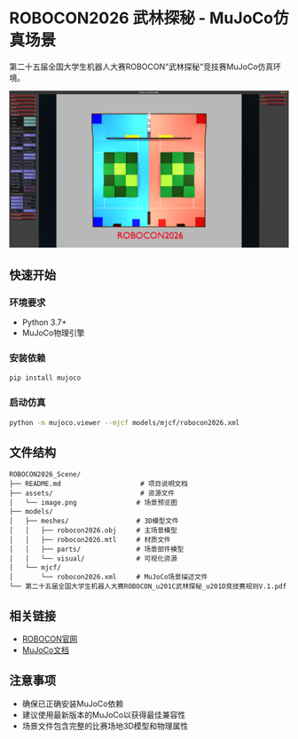 # ROBOCON2026 武林探秘 - MuJoCo仿真场景

第二十五届全国大学生机器人大赛ROBOCON"武林探秘"竞技赛MuJoCo仿真环境。

![场景预览](assets/image.png)

## 快速开始

### 环境要求
- Python 3.7+
- MuJoCo物理引擎

### 安装依赖
```bash
pip install mujoco
```

### 启动仿真
```bash
python -m mujoco.viewer --mjcf models/mjcf/robocon2026.xml
```

## 文件结构
```
ROBOCON2026_Scene/
├── README.md                    # 项目说明文档
├── assets/                      # 资源文件
│   └── image.png               # 场景预览图
├── models/
│   ├── meshes/                 # 3D模型文件
│   │   ├── robocon2026.obj     # 主场景模型
│   │   ├── robocon2026.mtl     # 材质文件
│   │   ├── parts/              # 场景部件模型
│   │   └── visual/             # 可视化资源
│   └── mjcf/
│       └── robocon2026.xml     # MuJoCo场景描述文件
└── 第二十五届全国大学生机器人大赛ROBOCON_u201C武林探秘_u201D竞技赛规则V.1.pdf
```

## 相关链接
- [ROBOCON官网](http://robocon.org.cn/sys-index/)
- [MuJoCo文档](https://mujoco.readthedocs.io/)

## 注意事项
- 确保已正确安装MuJoCo依赖
- 建议使用最新版本的MuJoCo以获得最佳兼容性
- 场景文件包含完整的比赛场地3D模型和物理属性